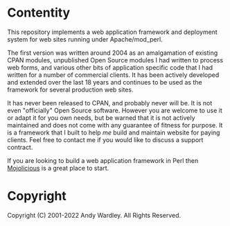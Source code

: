 # Contentity

This repository implements a web application framework and
deployment system for web sites running under Apache/mod_perl.

The first version was written around 2004 as an amalgamation of
existing CPAN modules, unpublished Open Source modules I had written
to process web forms, and various other bits of application specific
code that I had written for a number of commercial clients.  It has
been actively developed and extended over the last 18 years and
continues to be used as the framework for several production web
sites.

It has never been released to CPAN, and probably never will be.
It is not even "officially" Open Source software.  However you
are welcome to use it or adapt it for you own needs, but be warned
that it is not actively maintained and does not come with any
guarantee of fitness for purpose.  It is a framework that I built
to help *me* build and maintain website for paying clients.  Feel
free to contact me if you would like to discuss a support contract.

If you are looking to build a web application framework in Perl then
[Mojolicious](https://www.mojolicious.org/) is a great place to start.

# Copyright

Copyright (C) 2001-2022 Andy Wardley.  All Rights Reserved.
